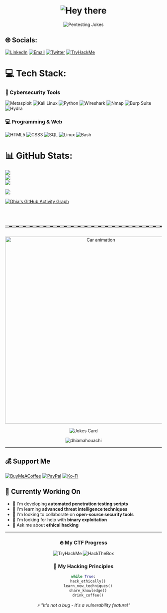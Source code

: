 <h1 align="center">
  <img src="https://readme-typing-svg.herokuapp.com?size=32&duration=3000&color=36BCF7&center=true&vCenter=true&width=500&lines=👋+Hey+there!" alt="Hey there">
</h1>

<p align="center">
  <img src="https://readme-typing-svg.herokuapp.com?size=22&duration=3500&color=00C853&center=true&vCenter=true&width=600&lines=Why+did+the+pentester+cross+the+road%3F;To+check+for+vulnerabilities+on+the+other+side+😆;Hackers+don’t+use+maps...;They+prefer+to+find+the+routes+manually+🛠️;I+don’t+always+scan+ports...;But+when+I+do%2C+I+knock+politely+first+🚪😅" alt="Pentesting Jokes">
</p>


## 🌐 Socials:
[![LinkedIn](https://img.shields.io/badge/LinkedIn-%230077B5.svg?logo=linkedin&logoColor=white)](https://linkedin.com/in/dhia-mahouachi) [![Email](https://img.shields.io/badge/Email-D14836?logo=gmail&logoColor=white)](mailto:dhiamahouachi2025@gmail.com) [![Twitter](https://img.shields.io/badge/Twitter-%231DA1F2.svg?logo=Twitter&logoColor=white)](https://twitter.com/yourhandle) [![TryHackMe](https://img.shields.io/badge/TryHackMe-212C42?logo=tryhackme&logoColor=white)](https://tryhackme.com/r/p/yourprofile)

# 💻 Tech Stack:
### 🔧 Cybersecurity Tools
![Metasploit](https://img.shields.io/badge/Metasploit-258FFA?style=for-the-badge&logo=metasploit&logoColor=white)
![Kali Linux](https://img.shields.io/badge/Kali_Linux-557C94?style=for-the-badge&logo=kali-linux&logoColor=white)
![Python](https://img.shields.io/badge/Python-3776AB?style=for-the-badge&logo=python&logoColor=white)
![Wireshark](https://img.shields.io/badge/Wireshark-1679A7?style=for-the-badge&logo=wireshark&logoColor=white)
![Nmap](https://img.shields.io/badge/Nmap-FFFFFF?style=for-the-badge&logo=nmap&logoColor=black)
![Burp Suite](https://img.shields.io/badge/Burp_Suite-FF6633?style=for-the-badge)
![Hydra](https://img.shields.io/badge/Hydra-8B0000?style=for-the-badge)

### 💻 Programming & Web
![HTML5](https://img.shields.io/badge/HTML5-E34F26?style=for-the-badge&logo=html5&logoColor=white)
![CSS3](https://img.shields.io/badge/CSS3-1572B6?style=for-the-badge&logo=css3&logoColor=white)
![SQL](https://img.shields.io/badge/SQL-4479A1?style=for-the-badge&logo=postgresql&logoColor=white)
![Linux](https://img.shields.io/badge/Linux-FCC624?style=for-the-badge&logo=linux&logoColor=black)
![Bash](https://img.shields.io/badge/Bash-121011?style=for-the-badge&logo=gnu-bash&logoColor=white)

# 📊 GitHub Stats:
<!-- GitHub Readme Stats -->
![](https://github-readme-stats.vercel.app/api?username=dhiamahouachi&theme=radical&hide_border=false&include_all_commits=true&count_private=true)<br/>
![](https://github-readme-streak-stats.herokuapp.com/?user=dhiamahouachi&theme=radical&hide_border=false)<br/>
![](https://github-readme-stats.vercel.app/api/top-langs/?username=dhiamahouachi&theme=radical&hide_border=false&include_all_commits=true&count_private=true&layout=compact)

<!-- GitHub Trophy -->
![](https://github-profile-trophy.vercel.app/?username=dhiamahouachi&theme=radical&no-frame=false&no-bg=true&margin-w=4)

<!-- Activity Graph -->
[![Dhia's GitHub Activity Graph](https://github-readme-activity-graph.vercel.app/graph?username=dhiamahouachi&theme=github)](https://github.com/ashutosh00710/github-readme-activity-graph)



<?xml version="1.0" encoding="utf-8"?>
<svg xmlns="http://www.w3.org/2000/svg" width="100%" height="120" viewBox="0 0 800 120" preserveAspectRatio="xMidYMid meet">
  <!-- Road -->
  <rect y="88" width="800" height="8" fill="#333"/>
  <line x1="0" y1="92" x2="800" y2="92" stroke="#fff" stroke-width="3" stroke-dasharray="20,15"/>



<p align="center">
  <img src="./car.gif" alt="Car animation" width="600"/>
</p>




<!-- Random Joke -->
<p align="center">
  <img src="https://readme-jokes.vercel.app/api?theme=radical&hideBorder" alt="Jokes Card" />
</p>

<!-- Profile Views -->
<p align="center"> 
  <img src="https://komarev.com/ghpvc/?username=dhiamahouachi&label=Profile%20Views&color=0e75b6&style=flat" alt="dhiamahouachi" /> 
</p>

---
## 💰 Support Me
[![BuyMeACoffee](https://img.shields.io/badge/Buy%20Me%20a%20Coffee-ffdd00?style=for-the-badge&logo=buy-me-a-coffee&logoColor=black)](https://buymeacoffee.com/dhiamahouachi) [![PayPal](https://img.shields.io/badge/PayPal-00457C?style=for-the-badge&logo=paypal&logoColor=white)](https://paypal.me/yourpaypal) [![Ko-Fi](https://img.shields.io/badge/Ko--fi-F16061?style=for-the-badge&logo=ko-fi&logoColor=white)](https://ko-fi.com/yourkofi)

<!-- Proudly created with GPRM ( https://gprm.itsvg.in ) -->

## 🎯 Currently Working On
- 🔭 I'm developing **automated penetration testing scripts**
- 🌱 I'm learning **advanced threat intelligence techniques**
- 👯 I'm looking to collaborate on **open-source security tools**
- 🤔 I'm looking for help with **binary exploitation**
- 💬 Ask me about **ethical hacking**


---

<div align="center">

### 🔥 My CTF Progress
![TryHackMe](https://img.shields.io/badge/TryHackMe-100%25%20Complete-brightgreen?style=for-the-badge)
![HackTheBox](https://img.shields.io/badge/HackTheBox-15%20Machines%20Pwned-orange?style=for-the-badge)

### 📜 My Hacking Principles
```python
while True:
    hack_ethically()
    learn_new_techniques()
    share_knowledge()
    drink_coffee()
```

</div>

<p align="center">
  <i>⚡ "It's not a bug - it's a vulnerability feature!"</i>
</p>
